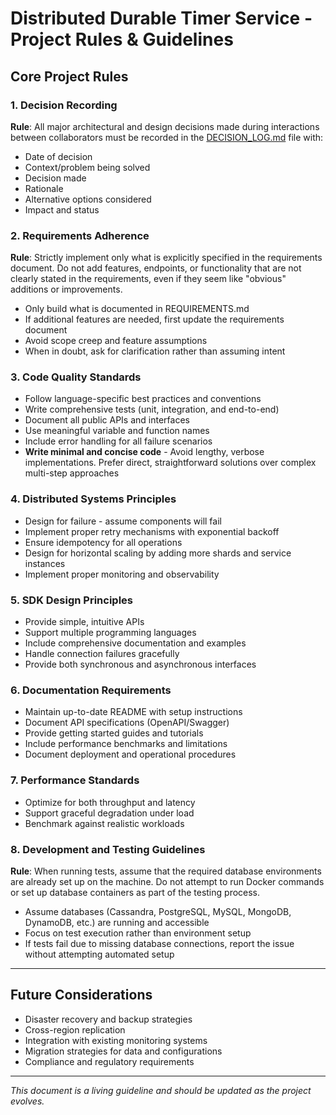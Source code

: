 # Distributed Durable Timer Service - Project Rules & Guidelines

## Core Project Rules

### 1. Decision Recording
**Rule**: All major architectural and design decisions made during interactions between collaborators must be recorded in the [DECISION_LOG.md](DECISION_LOG.md) file with:
- Date of decision
- Context/problem being solved
- Decision made
- Rationale
- Alternative options considered
- Impact and status

### 2. Requirements Adherence
**Rule**: Strictly implement only what is explicitly specified in the requirements document. Do not add features, endpoints, or functionality that are not clearly stated in the requirements, even if they seem like "obvious" additions or improvements.
- Only build what is documented in REQUIREMENTS.md
- If additional features are needed, first update the requirements document
- Avoid scope creep and feature assumptions
- When in doubt, ask for clarification rather than assuming intent

### 3. Code Quality Standards
- Follow language-specific best practices and conventions
- Write comprehensive tests (unit, integration, and end-to-end)
- Document all public APIs and interfaces
- Use meaningful variable and function names
- Include error handling for all failure scenarios
- **Write minimal and concise code** - Avoid lengthy, verbose implementations. Prefer direct, straightforward solutions over complex multi-step approaches

### 4. Distributed Systems Principles
- Design for failure - assume components will fail
- Implement proper retry mechanisms with exponential backoff
- Ensure idempotency for all operations
- Design for horizontal scaling by adding more shards and service instances
- Implement proper monitoring and observability

### 5. SDK Design Principles
- Provide simple, intuitive APIs
- Support multiple programming languages
- Include comprehensive documentation and examples
- Handle connection failures gracefully
- Provide both synchronous and asynchronous interfaces

### 6. Documentation Requirements
- Maintain up-to-date README with setup instructions
- Document API specifications (OpenAPI/Swagger)
- Provide getting started guides and tutorials
- Include performance benchmarks and limitations
- Document deployment and operational procedures

### 7. Performance Standards
- Optimize for both throughput and latency
- Support graceful degradation under load
- Benchmark against realistic workloads

### 8. Development and Testing Guidelines
**Rule**: When running tests, assume that the required database environments are already set up on the machine. Do not attempt to run Docker commands or set up database containers as part of the testing process.
- Assume databases (Cassandra, PostgreSQL, MySQL, MongoDB, DynamoDB, etc.) are running and accessible
- Focus on test execution rather than environment setup
- If tests fail due to missing database connections, report the issue without attempting automated setup

---

## Future Considerations
- Disaster recovery and backup strategies
- Cross-region replication
- Integration with existing monitoring systems
- Migration strategies for data and configurations
- Compliance and regulatory requirements

---

*This document is a living guideline and should be updated as the project evolves.* 